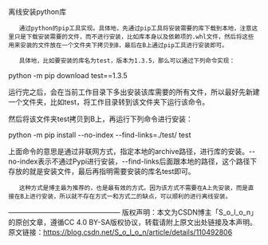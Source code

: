 离线安装python库

       通过python的pip工具实现。具体地，先通过pip工具将安装需要的库下载到本地，注意这里只是下载安装需要的文件，而不进行安装，比如库本身以及依赖项的.whl文件，然后将这些用来安装的文件放在一个文件夹下拷贝到B，最后在B上通过pip工具进行安装即可。
    
       具体地，比如要安装的库名为test，版本为1.3.5，那么可以通过下列命令实现：

python -m pip download test==1.3.5

运行完之后，会在当前工作目录下多出安装该库需要的所有文件，所以最好先新建一个文件夹，比如test，将工作目录转到该文件夹下运行该命令。

然后将该文件夹test拷贝到B上，再运行下列命令进行安装：

python -m pip install --no-index --find-links=./test/ test

上面命令的意思是通过非联网方式，指定本地的archive路径，进行库的安装。--no-index表示不通过Pypi进行安装，--find-links后面跟本地的路径，这个路径下存放的就是安装文件，最后再指明需要安装的库名test即可。

       这种方式是博主最为推荐的，也是最有效的方式。因为该方式不需要在A上先安装，而是直接在B上进行安装，所以就不存在方式一和方式二的缺点，可以顺利的进行离线安装。
————————————————
版权声明：本文为CSDN博主「S_o_l_o_n」的原创文章，遵循CC 4.0 BY-SA版权协议，转载请附上原文出处链接及本声明。
原文链接：https://blog.csdn.net/S_o_l_o_n/article/details/110492806